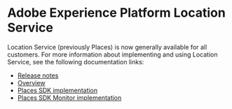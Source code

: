 # Adobe Experience Platform Location Service

Location Service (previously Places) is now generally available for all customers. For more information about implementing and using Location Service, see the following documentation links:

* [Release notes](https://docs.adobe.com/content/help/en/places/using/release-notes.html)
* [Overview](https://docs.adobe.com/content/help/en/places/using/home.html)
* [Places SDK implementation](https://docs.adobe.com/content/help/en/places/using/places-ext-aep-sdks/places-extension/places-extension.html)
* [Places SDK Monitor implementation](https://docs.adobe.com/content/help/en/places/using/places-ext-aep-sdks/places-monitor-extension/places-monitor-extension.html)
